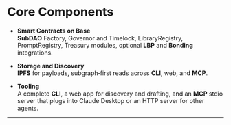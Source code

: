 # Core Components

-   **Smart Contracts on Base**  
    **SubDAO** Factory, Governor and Timelock, LibraryRegistry, PromptRegistry, Treasury modules, optional **LBP** and **Bonding** integrations.

-   **Storage and Discovery**  
    **IPFS** for payloads, subgraph‑first reads across **CLI**, web, and **MCP**.

-   **Tooling**  
    A complete **CLI**, a web app for discovery and drafting, and an **MCP** stdio server that plugs into Claude Desktop or an HTTP server for other agents.

---
